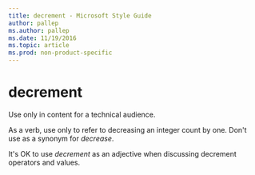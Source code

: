 ```yaml
---
title: decrement - Microsoft Style Guide
author: pallep
ms.author: pallep
ms.date: 11/19/2016
ms.topic: article
ms.prod: non-product-specific
---
```


# decrement

Use only in content for a technical audience.  

As a verb, use only to refer to decreasing an integer count by one. Don't use as a synonym for *decrease*.  

It's OK to use *decrement* as an adjective when discussing decrement operators and values.  
